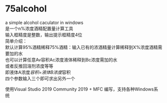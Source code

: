 # 75alcohol
a simple alcohol caculator in windows  
是一个n%浓度酒精配置量计算工具  
输入框精度是整数，输出提示框精度4位  
简单介绍：  
默认计算95%酒精稀释75%酒精：输入已有的浓酒精量计算稀释到X%浓度酒精需要加的水  
也可以计算任意Av容积Ac浓度液体稀释到Bc浓度需加的水  
或者反推回溶剂浓度等等  
即液体A浓度*容积=液体B浓度*容积   
四个参数输入三个即可求出另外一个  

使用Visual Studio 2019 Community 2019 + MFC 编写，支持各种Windows系统  
